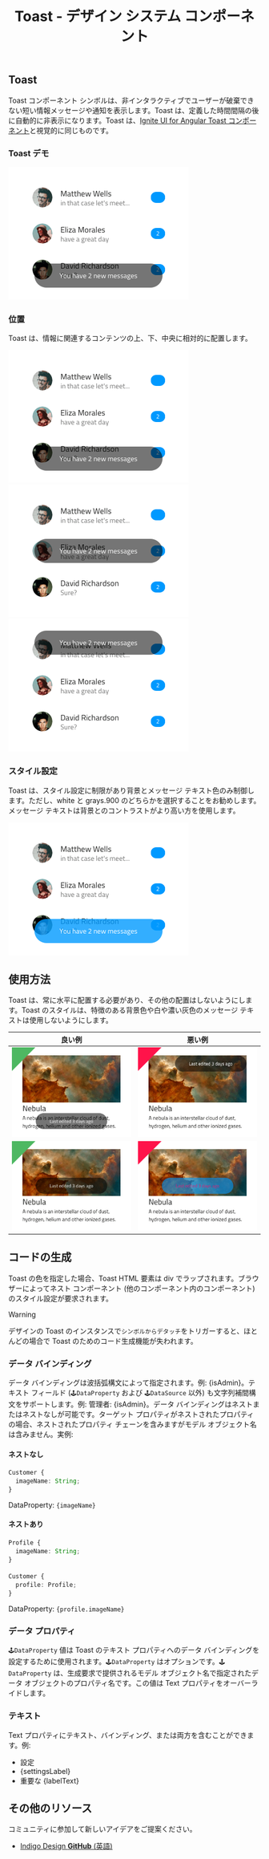 ﻿---
title: Toast - デザイン システム コンポーネント
_description: Toast コンポーネント シンボルは、非インタラクティブな情報メッセージや通知に使用します。
_keywords: デザイン システム, Sketch, Ignite UI for Angular, コンポーネント, UI ライブラリ, ウィジェット
_language: ja
---

## Toast

Toast コンポーネント シンボルは、非インタラクティブでユーザーが破棄できない短い情報メッセージや通知を表示します。Toast は、定義した時間間隔の後に自動的に非表示になります。Toast は、[Ignite UI for Angular Toast コンポーネント](https://jp.infragistics.com/products/ignite-ui-angular/angular/components/toast.html)と視覚的に同じものです。

### Toast デモ

<img src="../images/toast_demo.png" srcset="../images/toast_demo@2x.png 2x" />

### 位置

Toast は、情報に関連するコンテンツの上、下、中央に相対的に配置します。

<img src="../images/toast_bottom.png" srcset="../images/toast_bottom@2x.png 2x" />
<img src="../images/toast_center.png" srcset="../images/toast_center@2x.png 2x" />
<img src="../images/toast_top.png" srcset="../images/toast_top@2x.png 2x" />

### スタイル設定

Toast は、スタイル設定に制限があり背景とメッセージ テキスト色のみ制御します。ただし、white と grays.900 のどちらかを選択することをお勧めします。メッセージ テキストは背景とのコントラストがより高い方を使用します。

<img src="../images/toast_styling.png" srcset="../images/toast_styling@2x.png 2x" />

## 使用方法

Toast は、常に水平に配置する必要があり、その他の配置はしないようにします。Toast のスタイルは、特徴のある背景色や白や濃い灰色のメッセージ テキストは使用しないようにします。

| 良い例                          | 悪い例                          |
| ---------------------------- | ------------------------------ |
| <img src="../images/toast_do1.png" srcset="../images/toast_do1@2x.png 2x" /> | <img src="../images/toast_dont1.png" srcset="../images/toast_dont1@2x.png 2x" /> |
| <img src="../images/toast_do2.png" srcset="../images/toast_do2@2x.png 2x" /> | <img src="../images/toast_dont2.png" srcset="../images/toast_dont2@2x.png 2x" /> |

## コードの生成

Toast の色を指定した場合、Toast HTML 要素は div でラップされます。ブラウザーによってネスト コンポーネント (他のコンポーネント内のコンポーネント) のスタイル設定が要求されます。

> [!WARNING]
> デザインの Toast のインスタンスで`シンボルからデタッチ`をトリガーすると、ほとんどの場合で Toast のためのコード生成機能が失われます。

### データ バインディング

データ バインディングは波括弧構文によって指定されます。例: {isAdmin}。テキスト フィールド (`🕹️DataProperty` および `🕹️DataSource` 以外) も文字列補間構文をサポートします。例: 管理者: {isAdmin}。データ バインディングはネストまたはネストなしが可能です。ターゲット プロパティがネストされたプロパティの場合、ネストされたプロパティ チェーンを含みますがモデル オブジェクト名は含みません。実例:

#### ネストなし

```typescript
Customer {
  imageName: String;
}
```
DataProperty: `{imageName}`

#### ネストあり

```typescript
Profile {
  imageName: String;
}

Customer {
  profile: Profile;
}
```
DataProperty: `{profile.imageName}`

### データ プロパティ

`🕹️DataProperty` 値は Toast のテキスト プロパティへのデータ バインディングを設定するために使用されます。`🕹️DataProperty` はオプションです。`🕹️DataProperty` は、生成要求で提供されるモデル オブジェクト名で指定されたデータ オブジェクトのプロパティ名です。この値は Text プロパティをオーバーライドします。

### テキスト

Text プロパティにテキスト、バインディング、または両方を含むことができます。例:

- 設定
- {settingsLabel}
- 重要な {labelText}

## その他のリソース

コミュニティに参加して新しいアイデアをご提案ください。

- [Indigo Design **GitHub** (英語)](https://github.com/IgniteUI/design-system-docfx)
